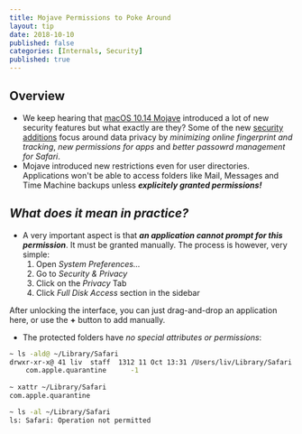 ```yaml
---
title: Mojave Permissions to Poke Around
layout: tip
date: 2018-10-10
published: false
categories: [Internals, Security]
published: true
---
```


## Overview

* We keep hearing that [macOS 10.14 Mojave](https://www.apple.com/uk/macos/mojave/) introduced a lot of new security features but what exactly are they? Some of the new [security additions](https://www.intego.com/mac-security-blog/macos-mojave-whats-new-in-security-and-privacy-features/) focus around data privacy by *minimizing online fingerprint and tracking*, *new permissions for apps* and *better passowrd management for Safari*.
* Mojave introduced new restrictions even for user directories. Applications won't be able to access folders like Mail, Messages and Time Machine backups unless __*explicitely granted permissions!*__

## *What does it mean in practice?*

* A very important aspect is that **_an application cannot prompt for this permission_**. It must be granted manually. The process is however, very simple:
    1. Open *System Preferences...*
    2. Go to *Security & Privacy*
    3. Click on the *Privacy* Tab
    4. Click *Full Disk Access* section in the sidebar

After unlocking the interface, you can just drag-and-drop an application here, or use the **+** button to add manually.

* The protected folders have *no special attributes or permissions*:

```bash
~ ls -ald@ ~/Library/Safari
drwxr-xr-x@ 41 liv  staff  1312 11 Oct 13:31 /Users/liv/Library/Safari
	com.apple.quarantine	  -1
  
~ xattr ~/Library/Safari
com.apple.quarantine

~ ls -al ~/Library/Safari
ls: Safari: Operation not permitted
```
